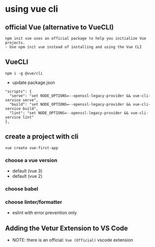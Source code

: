 # using vue cli

## official Vue (alternative to VueCLI)

```
npm init vue uses an official package to help you initialize Vue projects.
- Use npm init vue instead of installing and using the Vue CLI
```

## VueCLI

```
npm i -g @vue/cli

```

- update package.json

```
"scripts": {
  "serve": "set NODE_OPTIONS=--openssl-legacy-provider && vue-cli-service serve",
  "build": "set NODE_OPTIONS=--openssl-legacy-provider && vue-cli-service build",
  "lint": "set NODE_OPTIONS=--openssl-legacy-provider && vue-cli-service lint"
},
```

## create a project with cli

```
vue create vue-first-app
```

### choose a vue version

- default (vue 3)
- default (vue 2)

### choose babel

### choose linter/formatter

- eslint with error prevention only

## Adding the Vetur Extension to VS Code

- NOTE: there is an official: `Vue (Official)` vscode extension